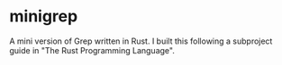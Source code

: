 # minigrep
A mini version of Grep written in Rust. I built this following a subproject guide in "The Rust Programming Language".
